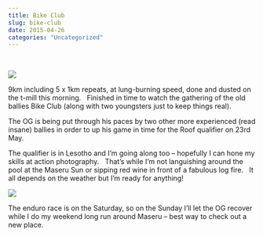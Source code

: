 ```yaml
---
title: Bike Club
slug: bike-club
date: 2015-04-26
categories: "Uncategorized"
---
```


<p> </p>
<p><img src="https://res.cloudinary.com/dy6grlu8z/image/upload/v1558842074/rbekgsppn5ujguobs2s6.jpg"/></p>
<p>9km including 5 x 1km repeats, at lung-burning speed, done and dusted on the t-mill this morning.   Finished in time to watch the gathering of the old ballies Bike Club (along with two youngsters just to keep things real).</p>
<p>The OG is being put through his paces by two other more experienced (read insane) ballies in order to up his game in time for the Roof qualifier on 23rd May.</p>
<p>The qualifier is in Lesotho and I’m going along too – hopefully I can hone my skills at action photography.   That’s while I’m not languishing around the pool at the Maseru Sun or sipping red wine in front of a fabulous log fire.   It all depends on the weather but I’m ready for anything!</p>
<p><img src="https://res.cloudinary.com/dy6grlu8z/image/upload/v1558842076/vuehlhkt6eq4w42b2ggs.jpg"/></p>
<p>The enduro race is on the Saturday, so on the Sunday I’ll let the OG recover while I do my weekend long run around Maseru – best way to check out a new place.</p>
<p> </p>







